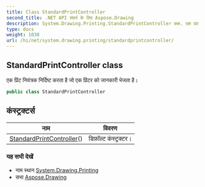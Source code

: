 ```yaml
---
title: Class StandardPrintController
second_title: .NET API संदर्भ के लिए Aspose.Drawing
description: System.Drawing.Printing.StandardPrintController कक्ष. एक प्रंट नयंत्रक नर्दष्ट करत है ज एक प्रंटर क जनकर भेजत है
type: docs
weight: 1030
url: /hi/net/system.drawing.printing/standardprintcontroller/
---
```

## StandardPrintController class

एक प्रिंट नियंत्रक निर्दिष्ट करता है जो एक प्रिंटर को जानकारी भेजता है।

```csharp
public class StandardPrintController
```

## कंस्ट्रक्टर्स

| नाम | विवरण |
| --- | --- |
| [StandardPrintController](standardprintcontroller/)() | डिफ़ॉल्ट कंस्ट्रक्टर। |

### यह सभी देखें

* नाम स्थान [System.Drawing.Printing](../../system.drawing.printing/)
* सभा [Aspose.Drawing](../../)


